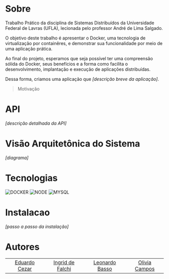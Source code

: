 # Sobre

Trabalho Prático da disciplina de Sistemas Distribuídos da Universidade Federal de Lavras (UFLA), lecionada pelo professor André de Lima Salgado.

O objetivo deste trabalho é apresentar o Docker, uma tecnologia de virtualização por containêres, e demonstrar sua funcionalidade por meio de uma aplicação prática. 

Ao final do projeto, esperamos que seja possível ter uma compreensão sólida do Docker, seus benefícios e a forma como facilita o desenvolvimento, implantação e execução de aplicações distribuídas.

Dessa forma, criamos uma aplicação que *[descrição breve da aplicação]*.

> Motivação

# API
*[descrição detalhada da API]*


# Visão Arquitetônica do Sistema
*[diagrama]*

#

# Tecnologias

![DOCKER](https://img.shields.io/badge/Docker-2496ED?style=for-the-badge&logo=docker&logoColor=white)
![NODE](https://img.shields.io/badge/Node.js-43853D?style=for-the-badge&logo=node.js&logoColor=white)
![MYSQL](https://img.shields.io/badge/MySQL-00000F?style=for-the-badge&logo=mysql&logoColor=white)

# Instalacao
*[passo a passo da instalação]*


# Autores
<table style="width: 100%;">
  <tr>
    <td style="text-align: center;"><a href="https://github.com/Eduardo-Cezar">Eduardo Cezar</a></td>
    <td style="text-align: center;"><a href="https://github.com/ingridfalchii">Ingrid de Falchi</a></td>
    <td style="text-align: center;"><a href="https://github.com/LeoJunioYuri">Leonardo Basso</a></td>
    <td style="text-align: center;"><a href="https://github.com/kdaon">Olivia Campos</a></td>
  </tr>
</table>
